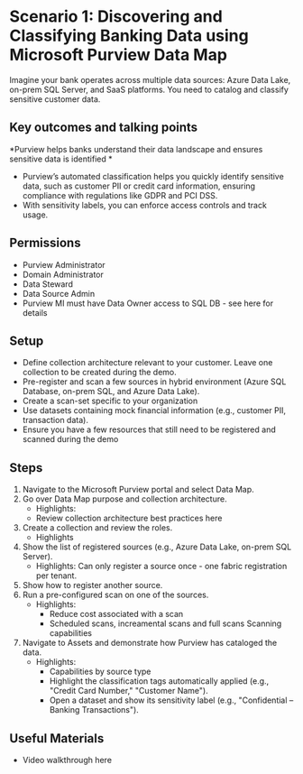 # Scenario 1: Discovering and Classifying Banking Data using Microsoft Purview Data Map
Imagine your bank operates across multiple data sources: Azure Data Lake, on-prem SQL Server, and SaaS platforms. You need to catalog and classify sensitive customer data.

## Key outcomes and talking points
*Purview helps banks understand their data landscape and ensures sensitive data is identified *
- Purview’s automated classification helps you quickly identify sensitive data, such as customer PII or credit card information, ensuring compliance with regulations like GDPR and PCI DSS.
- With sensitivity labels, you can enforce access controls and track usage.

## Permissions
- Purview Administrator
- Domain Administrator
- Data Steward
- Data Source Admin
- Purview MI must have Data Owner access to SQL DB - see here for details

## Setup
- Define collection architecture relevant to your customer. Leave one collection to be created during the demo.
- Pre-register and scan a few sources in hybrid environment (Azure SQL Database, on-prem SQL, and Azure Data Lake).
- Create a scan-set specific to your organization
- Use datasets containing mock financial information (e.g., customer PII, transaction data).
- Ensure you have a few resources that still need to be registered and scanned during the demo

## Steps
1. Navigate to the Microsoft Purview portal and select Data Map.
2. Go over Data Map purpose and collection architecture.
    - Highlights:
    - Review collection architecture best practices here
3. Create a collection and review the roles.
    - Highlights
4. Show the list of registered sources (e.g., Azure Data Lake, on-prem SQL Server).
    - Highlights: Can only register a source once - one fabric registration per tenant.
5. Show how to register another source.
6. Run a pre-configured scan on one of the sources.
    - Highlights: 
        - Reduce cost associated with a scan 
        - Scheduled scans, increamental scans and full scans
        Scanning capabilities 
4. Navigate to Assets and demonstrate how Purview has cataloged the data.
    - Highlights: 
        - Capabilities by source type
        - Highlight the classification tags automatically applied (e.g., "Credit Card Number," "Customer Name").
        - Open a dataset and show its sensitivity label (e.g., "Confidential – Banking Transactions").

## Useful Materials
- Video walkthrough here